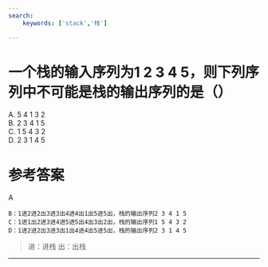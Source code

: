 ```yaml
---
search:
    keywords: ['stack','栈']

---
```



# 一个栈的输入序列为1 2 3 4 5，则下列序列中不可能是栈的输出序列的是（）

A. 5 4 1 3 2   
B. 2 3 4 1 5   
C. 1 5 4 3 2    
D. 2 3 1 4 5

# 参考答案

A

```
B：1进2进2出3进3出4进4出1出5进5出，栈的输出序列2 3 4 1 5 
C：1进1出2进3进4进5进5出4出3出2出，栈的输出序列1 5 4 3 2    
D：1进2进2出3进3出1出4进4出5进5出，栈的输出序列2 3 1 4 5
```

> 进：进栈
> 出：出栈

---
